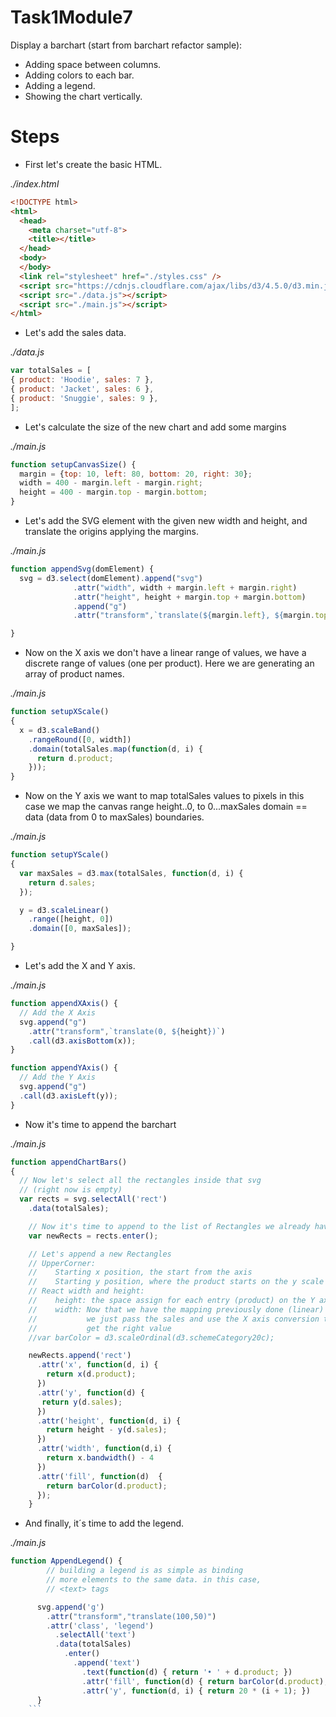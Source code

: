 # Task1Module7
Display a barchart (start from barchart refactor sample):        
 -  Adding space between columns.    
 -  Adding colors to each bar.   
 -  Adding a legend.    
 -  Showing the chart vertically.

# Steps

- First let's create the basic HTML.

_./index.html_

```html
<!DOCTYPE html>
<html>
  <head>
    <meta charset="utf-8">
    <title></title>
  </head>
  <body>
  </body>
  <link rel="stylesheet" href="./styles.css" />
  <script src="https://cdnjs.cloudflare.com/ajax/libs/d3/4.5.0/d3.min.js" charset="utf-8"></script>
  <script src="./data.js"></script>
  <script src="./main.js"></script>
</html>
```

- Let's add the sales data.

_./data.js_

```javascript
var totalSales = [
{ product: 'Hoodie', sales: 7 },
{ product: 'Jacket', sales: 6 },
{ product: 'Snuggie', sales: 9 },
];
```

- Let's calculate the size of the new chart and add some margins

_./main.js_

```javascript
function setupCanvasSize() {
  margin = {top: 10, left: 80, bottom: 20, right: 30};
  width = 400 - margin.left - margin.right;
  height = 400 - margin.top - margin.bottom;
}
```

- Let's add the SVG element with the given new width and height, and translate the origins applying the margins.

_./main.js_

```javascript
function appendSvg(domElement) {
  svg = d3.select(domElement).append("svg")
              .attr("width", width + margin.left + margin.right)
              .attr("height", height + margin.top + margin.bottom)
              .append("g")
              .attr("transform",`translate(${margin.left}, ${margin.top})`);

}
```

- Now on the X axis we don't have a linear range of values, we have a discrete range of values (one per product). Here we are generating an array of product names.

_./main.js_

```javascript
function setupXScale()
{
  x = d3.scaleBand()
    .rangeRound([0, width])
    .domain(totalSales.map(function(d, i) {
      return d.product;
    }));
}
```

- Now on the Y axis we want to map totalSales values to pixels in this case we map the canvas range height..0, to 0...maxSales domain == data (data from 0 to maxSales) boundaries.

_./main.js_

```javascript
function setupYScale()
{
  var maxSales = d3.max(totalSales, function(d, i) {
    return d.sales;
  });

  y = d3.scaleLinear()
    .range([height, 0])
    .domain([0, maxSales]);

}
```

- Let's add the X and Y axis.

_./main.js_

```javascript
function appendXAxis() {
  // Add the X Axis
  svg.append("g")
    .attr("transform",`translate(0, ${height})`)
    .call(d3.axisBottom(x));
}

function appendYAxis() {
  // Add the Y Axis
  svg.append("g")
  .call(d3.axisLeft(y));
}
```


- Now it's time to append the barchart

_./main.js_

```javascript
function appendChartBars()
{
  // Now let's select all the rectangles inside that svg
  // (right now is empty)
  var rects = svg.selectAll('rect')
    .data(totalSales);

    // Now it's time to append to the list of Rectangles we already have
    var newRects = rects.enter();

    // Let's append a new Rectangles
    // UpperCorner:
    //    Starting x position, the start from the axis
    //    Starting y position, where the product starts on the y scale
    // React width and height:
    //    height: the space assign for each entry (product) on the Y axis
    //    width: Now that we have the mapping previously done (linear)
    //           we just pass the sales and use the X axis conversion to
    //           get the right value
    //var barColor = d3.scaleOrdinal(d3.schemeCategory20c);

    newRects.append('rect')
      .attr('x', function(d, i) {
        return x(d.product);
      })
      .attr('y', function(d) {
       return y(d.sales);
      })
      .attr('height', function(d, i) {
        return height - y(d.sales);
      })
      .attr('width', function(d,i) {
        return x.bandwidth() - 4
      })        
      .attr('fill', function(d)  {
        return barColor(d.product);
      });
    }
```


- And finally, it´s time to add the legend.

_./main.js_

```javascript
function AppendLegend() {
        // building a legend is as simple as binding
        // more elements to the same data. in this case,
        // <text> tags

      svg.append('g')
        .attr("transform","translate(100,50)")
        .attr('class', 'legend')
          .selectAll('text')
          .data(totalSales)
            .enter()
              .append('text')
                .text(function(d) { return '• ' + d.product; })
                .attr('fill', function(d) { return barColor(d.product); })
                .attr('y', function(d, i) { return 20 * (i + 1); })  
      }
    ```
        

